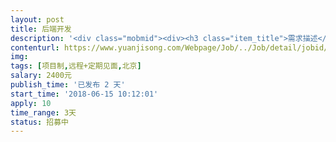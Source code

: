 ```yaml
---                
layout: post       
title: 后端开发           
description: '<div class="mobmid"><div><h3 class="item_title">需求描述</h3><p>需求：参与项目的架构设计，负责数据处理和后端模块的开发，<br/>      希望工程师熟悉Linux操作系统，具备WEB开发经验需求<br/>时间：3天<br/>地点：远程+驻场</p></div><!--info end--></div>'     
contenturl: https://www.yuanjisong.com/Webpage/Job/../Job/detail/jobid/101577      
img:              
tags: [项目制,远程+定期见面,北京]            
salary: 2400元          
publish_time: '已发布 2 天'         
start_time: '2018-06-15 10:12:01'           
apply: 10                   
time_range: 3天              
status: 招募中                  
---                 
```

